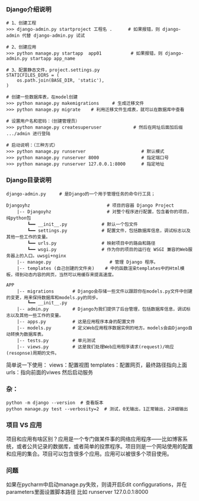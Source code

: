 ### Django介绍说明

```
# 1、创建工程
>>> django-admin.py startproject 工程名 .      # 如果报错，则 django-admin 代替 django-admin.py 试试

# 2、创建应用 
>>> python manage.py startapp  app01           # 如果报错，则 django-admin.py startapp app_name

# 3、配置静态文件，project.settings.py
STATICFILES_DIRS = (
    os.path.join(BASE_DIR, 'static'),
)

# 创建一些数据库表，在model创建
>>> python manage.py makemigrations     # 生成迁移文件
>>> python manage.py migrate    # 利用迁移文件生成表，就可以在数据库中查看

# 设置用户名和密码：（创建管理员）
>>> python manage.py createsuperuser            # 然后在网址后面加后缀 .../admin 进行登陆

# 启动说明：（三种方式）
>>> python manage.py runserver                     # 默认模式
>>> python manage.py runserver 8000                # 指定端口号
>>> python manage.py runserver 127.0.0.1:8000      # 指定地址
```

### Django目录说明
```
django-admin.py     # 是Django的一个用于管理任务的命令行工具；

Djangoyhz                             # 项目的容器 Django Project
    |-- Djangoyhz                     # 对整个程序进行配置，包含着你的项目，纯python包
        ┗━━ __init__.py             # 默认一个包文件
        ┗━━ settings.py             # 配置文件，包括数据库信息，调试标志以及其他一些工作的变量。
        ┗━━ urls.py                 # 映射项目中的路由和路径
        ┗━━ wsgi.py                 # 作为你的项目的运行在 WSGI 兼容的Web服务器上的入口。uwsgi+nginx
    |-- manage.py                      # 管理 Django 程序。
    |-- templates (自己创建的文件夹)    # 中的函数渲染templates中的Html模板，得到动态内容的网页，当然可以用缓存来提高速度。

APP
    |-- migrations       # Django会存储一些文件以跟踪你在models.py文件中创建的变更，用来保持数据库和models.py的同步。
        ┗━━ __init__.py
    |-- admin.py         # Django为我们提供了后台管理，包括数据库信息，调试标志以及其他一些工作的变量。
    |-- apps.py          # 这是应用程序本身的配置文件
    |-- models.py        # 定义Web应用程序数据实例的地方。models会由Django自动转换为数据库表。
    |-- tests.py         # 单元测试
    |-- views.py         # 这是我们处理Web应用程序请求(request)/响应(resopnse)周期的文件。
```


简单说一下使用：
    views：配置视图
        templates：配置网页，最终路径指向上面
    urls：指向前面的viwes
    然后启动服务

### 杂：
```
python -m django --version  # 查看版本
python manage.py test --verbosity=2  # 测试，0无输出，1正常输出，2详细输出

```

### 项目 VS 应用

项目和应用有啥区别？应用是一个专门做某件事的网络应用程序——比如博客系统，或者公共记录的数据库，或者简单的投票程序。项目则是一个网站使用的配置和应用的集合。项目可以包含很多个应用。应用可以被很多个项目使用。

### 问题
如果在pycharm中启动manage.py失败，则请开启Edit configgurations，并在parameters里面设置脚本路径 比如 runserver 127.0.0.1:8000